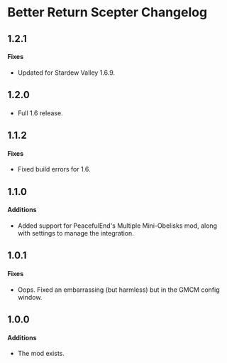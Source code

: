 ﻿# Better Return Scepter Changelog

## 1.2.1
#### Fixes
* Updated for Stardew Valley 1.6.9.

## 1.2.0
####
* Full 1.6 release.

## 1.1.2
#### Fixes
* Fixed build errors for 1.6.

## 1.1.0
#### Additions
* Added support for PeacefulEnd's Multiple Mini-Obelisks mod, along with settings to manage the integration.

## 1.0.1
#### Fixes
* Oops. Fixed an embarrassing (but harmless) but in the GMCM config window.

## 1.0.0
#### Additions
* The mod exists.
